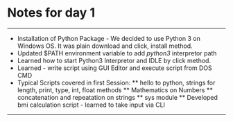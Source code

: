 # Notes for day 1
---
* Installation of Python Package - We decided to use Python 3 on Windows OS. It was plain download and click, install method. 
* Updated $PATH environment variable to add *python3* interpretor path
* Learned how to start Python3 Interpretor and IDLE by click method. 
* Learned - write script using GUI Editor and execute script from DOS CMD 
* Typical Scripts covered in first Session: 
** hello to python, strings for length, print, type, int, float methods
** Mathematics on Numbers
** concatenation and repeatation on strings
** sys module
** Developed bmi calculation script - learned to take input via CLI
---

